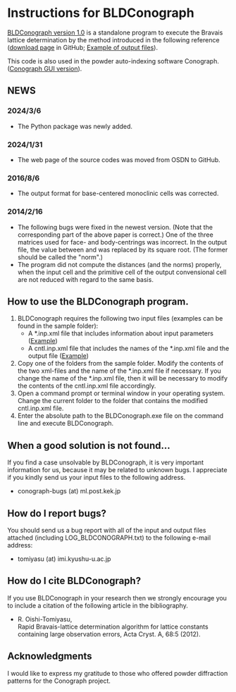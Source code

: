 # Instructions for BLDConograph
[BLDConograph version 1.0](https://github.com/rtomiyasu/BLDConograph/tree/main/C++) is a standalone program to execute the Bravais lattice determination by the method introduced in the following reference ([download page](https://github.com/rtomiyasu/BLDConograph/tree/main) in GitHub; [Example of output files](https://github.com/rtomiyasu/BLDConograph/blob/main/C++/src/sample/sample1(Tetragonal(I)_3.84%2C3.84%2C20.1%2C90%2C90%2C90)/output/HERMES_Sr327_250K.out.xml)).

This code is also used in the powder auto-indexing software Conograph. ([Conograph GUI version](https://z-code-software.com/downloads/)).

## NEWS
### 2024/3/6
- The Python package was newly added.
### 2024/1/31
- The web page of the source codes was moved from OSDN to GitHub.
### 2016/8/6
- The output format for base-centered monoclinic cells was corrected.
### 2014/2/16
- The following bugs were fixed in the newest version. (Note that the corresponding part of the above paper is correct.)
One of the three matrices used for face- and body-centrings was incorrect.
In the output file, the value between <Distance> and </Distance> was replaced by its square root. (The former should be called the "norm".)
- The program did not compute the distances (and the norms) properly, when the input cell and the primitive cell of the output convensional cell are not reduced with regard to the same basis.

## How to use the BLDConograph program.
1. BLDConograph requires the following two input files (examples can be found in the sample folder):
    - A *.inp.xml file that includes information about input parameters ([Example](https://github.com/rtomiyasu/BLDConograph/blob/main/BLDConograph1_0_03_win/sample/sample1(Tetragonal(I)_3.84%2C3.84%2C20.1%2C90%2C90%2C90)/HERMES_Sr327_250K.inp.xml))
    - A cntl.inp.xml file that includes the names of the *.inp.xml file and the output file ([Example](https://github.com/rtomiyasu/BLDConograph/blob/main/BLDConograph1_0_03_win/sample/sample1(Tetragonal(I)_3.84%2C3.84%2C20.1%2C90%2C90%2C90)/cntl.inp.xml))
1. Copy one of the folders from the sample folder. Modify the contents of the two xml-files and the name of the *.inp.xml file if necessary. If you change the name of the *.inp.xml file, then it will be necessary to modify the contents of the cntl.inp.xml file accordingly.
1. Open a command prompt or terminal window in your operating system. Change the current folder to the folder that contains the modified cntl.inp.xml file.
1. Enter the absolute path to the BLDConograph.exe file on the command line and execute BLDConograph.

## When a good solution is not found...
If you find a case unsolvable by BLDConograph, it is very important information for us, because it may be related to unknown bugs.
I appreciate if you kindly send us your input files to the following address.

- conograph-bugs (at) ml.post.kek.jp

## How do I report bugs?
You should send us a bug report with all of the input and output files attached (including LOG_BLDCONOGRAPH.txt) to the following e-mail address:

- tomiyasu (at) imi.kyushu-u.ac.jp

## How do I cite BLDConograph?
If you use BLDConograph in your research then we strongly encourage you to include a citation of the following article in the bibliography.

- R. Oishi-Tomiyasu,<br>Rapid Bravais-lattice determination algorithm for lattice constants containing large observation errors, Acta Cryst. A, 68:5 (2012).

## Acknowledgments
I would like to express my gratitude to those who offered powder diffraction patterns for the Conograph project.
